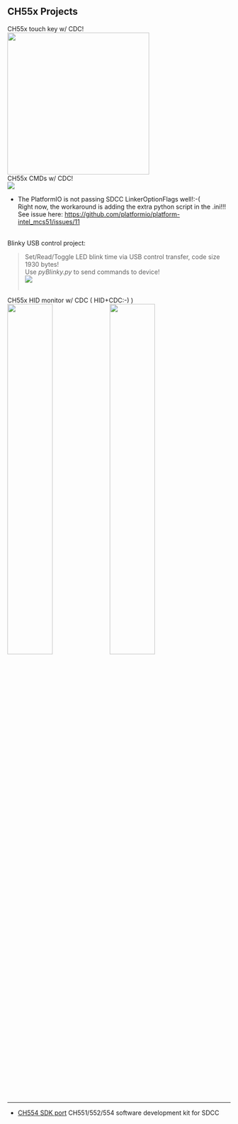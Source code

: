 CH55x Projects
--------

   CH55x touch key w/ CDC! <br>
<img src="https://github.com/jmysu/mBusSTM32USB/blob/main/pic/CH554Touch.jpg" height=320 > 
   <br>
   CH55x CMDs w/ CDC! <br>
<img src="https://github.com/jmysu/mBusSTM32USB/blob/main/pic/CH554CMDs0706.jpg"> <br>
   - The PlatformIO is not passing SDCC LinkerOptionFlags well!:-( <br>
     Right now, the workaround is adding the extra python script in the .ini!!! <br>
     See issue here: https://github.com/platformio/platform-intel_mcs51/issues/11 <br>
     <br>


Blinky USB control project: <br>
> Set/Read/Toggle LED blink time via USB control transfer, code size 1930 bytes! <br>
  Use _pyBlinky.py_ to send commands to device! <br>
  <img src="https://github.com/jmysu/mBusSTM32USB/blob/main/pic/BlinkyUSBcapture.jpg"> <br>
     <br>

CH55x HID monitor w/ CDC ( HID+CDC:-) )<br>
<img src="https://github.com/jmysu/mBusSTM32USB/blob/main/pic/cdcHID0716.jpg" width=45%>
<img src="https://github.com/jmysu/mBusSTM32USB/blob/main/pic/cdcHID0716busHund.jpg" width=45%><br>

<br> 

---
- [CH554 SDK port](https://github.com/Blinkinlabs/ch554_sdcc) CH551/552/554 software development kit for SDCC<br>
